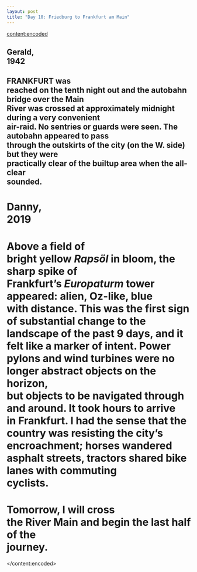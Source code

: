 ```yaml
---
layout: post
title: "Day 10: Friedburg to Frankfurt am Main"
---
```

<content:encoded><h2 style="white-space:pre-wrap;"><strong>Gerald, 1942</strong></h2><h2 style="white-space:pre-wrap;">FRANKFURT was reached on the tenth night out and the autobahn bridge over the Main River was crossed at approximately midnight during a very convenient air-raid. No sentries or guards were seen. The autobahn appeared to pass through the outskirts of the city (on the W. side) but they were practically clear of the builtup area when the all-clear sounded.</h2><h1 style="white-space:pre-wrap;"><strong>Danny, 2019</strong></h1><h1 style="white-space:pre-wrap;">Above a field of bright yellow&nbsp;<em>Rapsöl&nbsp;</em>in bloom, the sharp spike of Frankfurt’s&nbsp;<em>Europaturm </em>tower appeared: alien, Oz-like, blue with distance. This was the first sign of substantial change to the landscape of the past 9 days, and it felt like a marker of intent. Power pylons and wind turbines were no longer abstract objects on the horizon, but objects to be navigated through and around. It took hours to arrive in Frankfurt. I had the sense that the country was resisting the city’s encroachment; horses wandered asphalt streets, tractors shared bike lanes with commuting cyclists.</h1><h1 style="white-space:pre-wrap;">Tomorrow, I will cross the River Main and begin the last half of the journey.</h1></content:encoded>